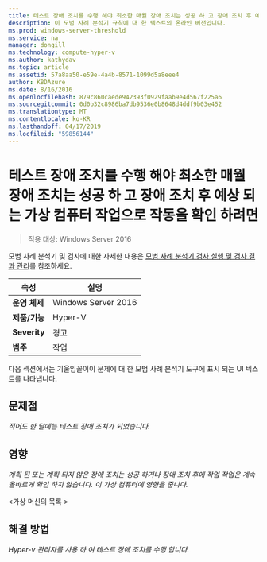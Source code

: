 ```yaml
---
title: 테스트 장애 조치를 수행 해야 최소한 매월 장애 조치는 성공 하 고 장애 조치 후 예상 되는 가상 컴퓨터 작업으로 작동을 확인 하려면
description: 이 모범 사례 분석기 규칙에 대 한 텍스트의 온라인 버전입니다.
ms.prod: windows-server-threshold
ms.service: na
manager: dongill
ms.technology: compute-hyper-v
ms.author: kathydav
ms.topic: article
ms.assetid: 57a8aa50-e59e-4a4b-8571-1099d5a8eee4
author: KBDAzure
ms.date: 8/16/2016
ms.openlocfilehash: 879c860caede942393f0929faab9e4d567f225a6
ms.sourcegitcommit: 0d0b32c8986ba7db9536e0b8648d4ddf9b03e452
ms.translationtype: MT
ms.contentlocale: ko-KR
ms.lasthandoff: 04/17/2019
ms.locfileid: "59856144"
---
```

# <a name="test-failovers-should-be-carried-out-at-least-monthly-to-verify-that-failover-will-succeed-and-that-virtual-machine-workloads-will-operate-as-expected-after-failover"></a>테스트 장애 조치를 수행 해야 최소한 매월 장애 조치는 성공 하 고 장애 조치 후 예상 되는 가상 컴퓨터 작업으로 작동을 확인 하려면

>적용 대상: Windows Server 2016

모범 사례 분석기 및 검사에 대한 자세한 내용은 [모범 사례 분석기 검사 실행 및 검사 결과 관리](https://go.microsoft.com/fwlink/p/?LinkID=223177)를 참조하세요.  
  
|속성|설명|  
|-|-|  
|**운영 체제**|Windows Server 2016| 
|**제품/기능**|Hyper-V|  
|**Severity**|경고|  
|**범주**|작업|  
  
다음 섹션에서는 기울임꼴이이 문제에 대 한 모범 사례 분석기 도구에 표시 되는 UI 텍스트를 나타냅니다.  
  
## <a name="issue"></a>문제점  
*적어도 한 달에는 테스트 장애 조치가 되었습니다.*  
  
## <a name="impact"></a>영향  
*계획 된 또는 계획 되지 않은 장애 조치는 성공 하거나 장애 조치 후에 작업 작업은 계속 올바르게 확인 하지 않습니다. 이 가상 컴퓨터에 영향을 줍니다.*  
  
\<가상 머신의 목록 >  
  
## <a name="resolution"></a>해결 방법  
*Hyper-v 관리자를 사용 하 여 테스트 장애 조치를 수행 합니다.*  
  


